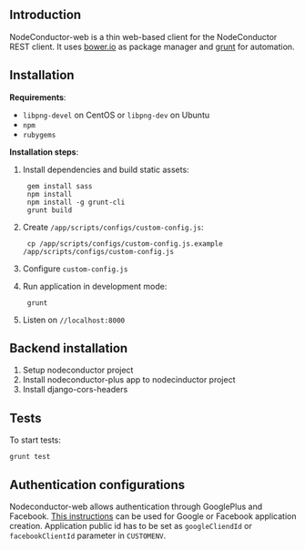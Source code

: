 ## Introduction

NodeConductor-web is a thin web-based client for the NodeConductor REST client.
It uses [bower.io][1] as package manager and [grunt][2] for automation.

## Installation

__Requirements__:

* `libpng-devel` on CentOS or `libpng-dev` on Ubuntu
* `npm`
* `rubygems`

__Installation steps__:

1. Install dependencies and build static assets:

        gem install sass
        npm install
        npm install -g grunt-cli
        grunt build

2. Create `/app/scripts/configs/custom-config.js`:

        cp /app/scripts/configs/custom-config.js.example /app/scripts/configs/custom-config.js

3. Configure `custom-config.js`

4. Run application in development mode:

        grunt

5. Listen on `//localhost:8000`


## Backend installation

1. Setup nodeconductor project
2. Install nodeconductor-plus app to nodecinductor project
3. Install django-cors-headers


## Tests

To start tests:

    grunt test


## Authentication configurations

Nodeconductor-web allows authentication through GooglePlus and Facebook.
[This instructions][3] can be used for Google or Facebook application creation.
Application public id has to be set as `googleCliendId` or `facebookClientId` parameter in `CUSTOMENV`.


[1]: http://bower.io
[2]: http://gruntjs.com
[3]: https://github.com/sahat/satellizer/#obtaining-oauth-keys